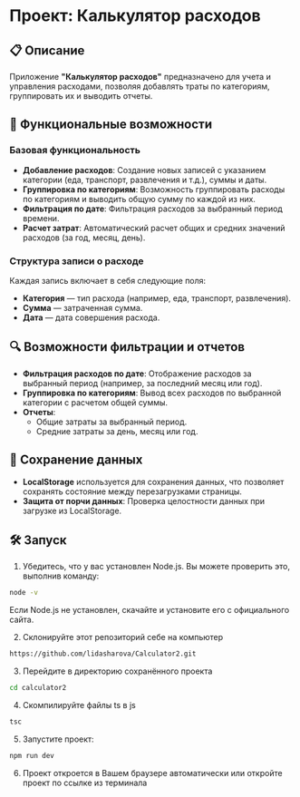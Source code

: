 # Проект: Калькулятор расходов

## 📋 Описание
Приложение **"Калькулятор расходов"** предназначено для учета и управления расходами, позволяя добавлять траты по категориям, группировать их и выводить отчеты.   

## 🚀 Функциональные возможности

### Базовая функциональность
- **Добавление расходов**: Создание новых записей с указанием категории (еда, транспорт, развлечения и т.д.), суммы и даты.
- **Группировка по категориям**: Возможность группировать расходы по категориям и выводить общую сумму по каждой из них.
- **Фильтрация по дате**: Фильтрация расходов за выбранный период времени.
- **Расчет затрат**: Автоматический расчет общих и средних значений расходов (за год, месяц, день).

### Структура записи о расходе
Каждая запись включает в себя следующие поля:
- **Категория** — тип расхода (например, еда, транспорт, развлечения).
- **Сумма** — затраченная сумма.
- **Дата** — дата совершения расхода.

## 🔍 Возможности фильтрации и отчетов
- **Фильтрация расходов по дате**: Отображение расходов за выбранный период (например, за последний месяц или год).
- **Группировка по категориям**: Вывод всех расходов по выбранной категории с расчетом общей суммы.
- **Отчеты**:
    - Общие затраты за выбранный период.
    - Средние затраты за день, месяц или год.

## 💾 Сохранение данных
- **LocalStorage** используется для сохранения данных, что позволяет сохранять состояние между перезагрузками страницы.
- **Защита от порчи данных**: Проверка целостности данных при загрузке из LocalStorage.

## 🛠️ Запуск
1) Убедитесь, что у вас установлен Node.js. Вы можете проверить это, выполнив команду:
```bash
node -v
```
Если Node.js не установлен, скачайте и установите его с официального сайта.

2) Склонируйте этот репозиторий себе на компьютер
```bash
https://github.com/lidasharova/Calculator2.git
```
3) Перейдите в директорию сохранённого проекта
```bash
cd calculator2
```
4) Скомпилируйте файлы ts в js
```bash
tsc
```
5) Запустите проект:
```bash
npm run dev
```
6) Проект откроется в Вашем браузере автоматически или откройте проект по ссылке из терминала